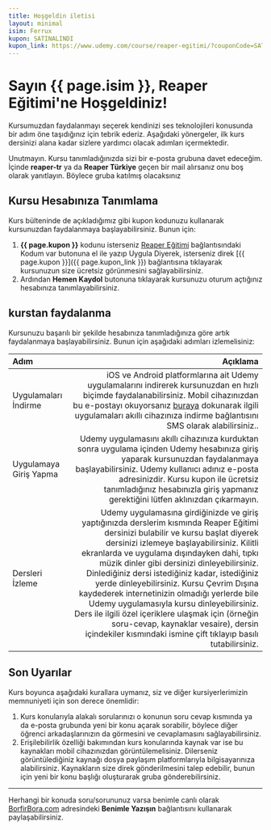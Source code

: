 ```yaml
---
title: Hoşgeldin iletisi
layout: minimal
isim: Ferrux
kupon: SATINALINDI
kupon_link: https://www.udemy.com/course/reaper-egitimi/?couponCode=SATINALINDI
---
```

# Sayın {{ page.isim }}, Reaper Eğitimi'ne Hoşgeldiniz!

Kursumuzdan faydalanmayı seçerek kendinizi ses teknolojileri konusunda bir adım öne taşıdığınız için tebrik ederiz. Aşağıdaki yönergeler, ilk kurs dersinizi alana kadar sizlere yardımcı olacak adımları içermektedir.

Unutmayın. Kursu tanımladığınızda sizi bir e-posta grubuna davet edeceğim. İçinde **reaper-tr** ya da **Reaper Türkiye** geçen bir mail alırsanız onu boş olarak yanıtlayın. Böylece gruba katılmış olacaksınız

## Kursu Hesabınıza Tanımlama

Kurs bülteninde de açıkladığımız gibi kupon kodunuzu kullanarak kursunuzdan faydalanmaya başlayabilirsiniz. Bunun için:

1. **{{ page.kupon }}** kodunu isterseniz [Reaper Eğitimi](https://udemy.com/reaper-egitimi) bağlantısındaki Kodum var butonuna el ile yazıp Uygula Diyerek, isterseniz direk [{{ page.kupon }}]({{ page.kupon_link }}) bağlantısına tıklayarak kursunuzun size ücretsiz görünmesini sağlayabilirsiniz.
2. Ardından **Hemen Kaydol** butonuna tıklayarak kursunuzu oturum açtığınız hesabınıza tanımlayabilirsiniz.

## kurstan faydalanma

Kursunuzu başarılı bir şekilde hesabınıza tanımladığınıza göre artık faydalanmaya başlayabilirsiniz. Bunun için aşağıdaki adımları izlemelisiniz:

| Adım | Açıklama |
| :--- | ---: |
| Uygulamaları İndirme | iOS ve Android platformlarına ait Udemy uygulamalarını indirerek kursunuzdan en hızlı biçimde faydalanabilirsiniz. Mobil cihazınızdan bu e-postayı okuyorsanız [buraya](https://udemy.app.link/garBkjjtDO) dokunarak ilgili uygulamaları akıllı cihazınıza indirme bağlantısını SMS olarak alabilirsiniz.. |
| Uygulamaya Giriş Yapma | Udemy uygulamasını akıllı cihazınıza kurduktan sonra uygulama içinden Udemy hesabınıza giriş yaparak kursunuzdan faydalanmaya başlayabilirsiniz. Udemy kullanıcı adınız e-posta adresinizdir. Kursu kupon ile ücretsiz tanımladığınız hesabınızla giriş yapmanız gerektiğini lütfen aklınızdan çıkarmayın. |
| Dersleri İzleme | Udemy uygulamasına girdiğinizde ve giriş yaptığınızda derslerim kısmında Reaper Eğitimi dersinizi bulabilir ve kursu başlat diyerek dersinizi izlemeye başlayabilirsiniz. Kilitli ekranlarda ve uygulama dışındayken dahi, tıpkı müzik dinler gibi dersinizi dinleyebilirsiniz. Dinlediğiniz dersi istediğiniz kadar, istediğiniz yerde dinleyebilirsiniz. Kursu Çevrim Dışına kaydederek internetinizin olmadığı yerlerde bile Udemy uygulamasıyla kursu dinleyebilirsiniz. Ders ile ilgili özel içeriklere ulaşmak için (örneğin soru-cevap, kaynaklar vesaire), dersin içindekiler kısmındaki ismine çift tıklayıp basılı tutabilirsiniz. |

## Son Uyarılar

Kurs boyunca aşağıdaki kurallara uymanız, siz ve diğer kursiyerlerimizin memnuniyeti için son derece önemlidir:

1. Kurs konularıyla alakalı sorularınızı o konunun soru cevap kısmında ya da e-posta grubunda yeni bir konu açarak sorabilir, böylece diğer öğrenci arkadaşlarınızın da görmesini ve cevaplamasını sağlayabilirsiniz.
2. Erişilebilirlik özelliği bakımından kurs konularında kaynak var ise bu kaynakları mobil cihazınızdan görüntülemelisiniz. Dilerseniz görüntülediğiniz kaynağı dosya paylaşım platformlarıyla bilgisayarınıza alabilirsiniz. Kaynakların size direk gönderilmesini talep edebilir, bunun için yeni bir konu başlığı oluşturarak gruba gönderebilirsiniz.

----------

Herhangi bir konuda soru/sorununuz varsa benimle canlı olarak [BorfirBora.com](https://borfirbora.com) adresindeki **Benimle Yazışın** bağlantısını kullanarak paylaşabilirsiniz.
